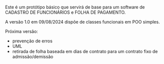 Este é um protótipo básico que servirá de base para um software de CADASTRO DE FUNCIONÁRIOS e FOLHA DE PAGAMENTO.

A versão 1.0 em  09/08/2024 dispõe de classes funcionais em POO simples.

Próxima versão:

- prevenção de erros
- UML
- retirada de folha baseada em dias de contrato para um contrato fixo de admissão/demissão
